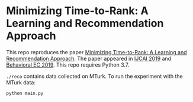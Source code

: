 # Minimizing Time-to-Rank: A Learning and Recommendation Approach
This repo reproduces the paper [Minimizing Time-to-Rank: A Learning and Recommendation Approach](https://arxiv.org/abs/1905.11984). The paper appeared in [IJCAI 2019](https://www.ijcai19.org/) and [Behavioral EC 2019](https://sites.google.com/view/behavioralec/). This repo requires Python 3.7.

`./reco` contains data collected on MTurk. To run the experiment with the MTurk data:
```
python main.py
```
